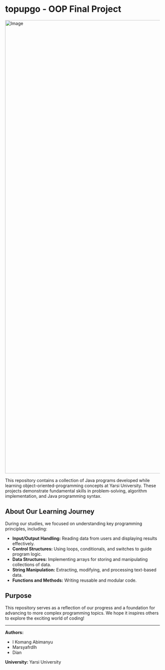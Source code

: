# topupgo - OOP Final Project
<img width="1470" alt="Image" src="https://github.com/user-attachments/assets/6399d654-6e53-4c83-8340-c4150645b419" />

This repository contains a collection of Java programs developed while learning object-oriented-programming concepts at Yarsi University. These projects demonstrate fundamental skills in problem-solving, algorithm implementation, and Java programming syntax.

## About Our Learning Journey

During our studies, we focused on understanding key programming principles, including:

- **Input/Output Handling:** Reading data from users and displaying results effectively.
- **Control Structures:** Using loops, conditionals, and switches to guide program logic.
- **Data Structures:** Implementing arrays for storing and manipulating collections of data.
- **String Manipulation:** Extracting, modifying, and processing text-based data.
- **Functions and Methods:** Writing reusable and modular code.

## Purpose

This repository serves as a reflection of our progress and a foundation for advancing to more complex programming topics. We hope it inspires others to explore the exciting world of coding!

---
**Authors:**  
- I Komang Abimanyu  
- Marsyafrdlh  
- Dian  

**University:** Yarsi University
